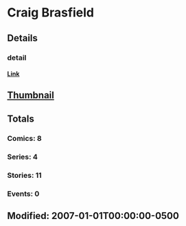 # Craig  Brasfield 
## Details
### detail
#### [Link](http://marvel.com/comics/creators/3394/craig_brasfield?utm_campaign=apiRef&utm_source=225578a89fc76f3d20fbffda5d17a88d)
## [Thumbnail](http://i.annihil.us/u/prod/marvel/i/mg/b/40/image_not_available.jpg)
## Totals
### Comics: 8
### Series: 4
### Stories: 11
### Events: 0
## Modified: 2007-01-01T00:00:00-0500